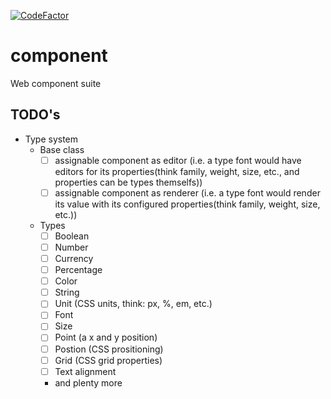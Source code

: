 [![CodeFactor](https://www.codefactor.io/repository/github/fyn-software/component/badge/master)](https://www.codefactor.io/repository/github/fyn-software/component/overview/master)

# component
Web component suite

## TODO's
- Type system
  - Base class
    - [ ] assignable component as editor (i.e. a type font would have editors for its properties(think family, weight, size, etc., and properties can be types themselfs))
    - [ ] assignable component as renderer (i.e. a type font would render its value with its configured properties(think family, weight, size, etc.))
  - Types
    - [ ] Boolean
    - [ ] Number
    - [ ] Currency
    - [ ] Percentage
    - [ ] Color
    - [ ] String
    - [ ] Unit (CSS units, think: px, %, em, etc.)
    - [ ] Font
    - [ ] Size
    - [ ] Point (a x and y position)
    - [ ] Postion (CSS prositioning)
    - [ ] Grid (CSS grid properties)
    - [ ] Text alignment
    - and plenty more
